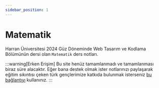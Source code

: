 ```yaml
---
sidebar_position: 1
---
```


# Matematik

Harran Üniversitesi 2024 Güz Döneminde Web Tasarım ve Kodlama Bölümünün dersi olan `Matematik` ders notları.

:::warning[Erken Erişim]
Bu site henüz tamamlanmadı ve tamamlanması biraz süre alacaktır. Eğer bana destek olmak ister notlarınızı paylaşarak eğitim sıkıntısı çeken türk gençlerimize katkıda bulunmak isterseniz [bu bağlantıyı](#) kullanınız.
:::